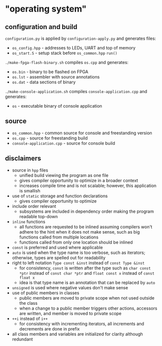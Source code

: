 # "operating system"

## configuration and build
`configuration.py` is applied by `configuration-apply.py` and generates files:
* `os_config.hpp` - addresses to LEDs, UART and top of memory
* `os_start.S` - setup stack before `os_common.hpp` `run()`

`./make-fpga-flash-binary.sh` compiles `os.cpp` and generates:
* `os.bin` - binary to be flashed on FPGA
* `os.lst` - assembler with source annotations
* `os.dat` - data sections of binary

`./make-console-application.sh` compiles `console-application.cpp` and generates:
* `os` - executable binary of console application

## source
* `os_common.hpp` - common source for console and freestanding version
* `os.cpp` - source for freestanding build
* `console-application.cpp` - source for console build

## disclaimers
* source in `hpp` files
  - unified build viewing the program as one file
  - gives compiler opportunity to optimize in a broader context
  - increases compile time and is not scalable; however, this application is smallish
* use of `static` storage and function declarations
  - gives compiler opportunity to optimize
* include order relevant
  - subsystems are included in dependency order making the program readable top-down
* `inline` functions
  - all functions are requested to be inlined assuming compilers won't adhere to the hint when it does not make sense, such as big functions called from multiple locations
  - functions called from only one location should be inlined
* `const` is preferred and used where applicable
* `auto` is used when the type name is too verbose, such as iterators; otherwise, types are spelled out for readability
* right to left notation `Type const &inst` instead of `const Type &inst`
  - for consistency, `const` is written after the type such as `char const *ptr` instead of `const char *ptr` and `float const x` instead of `const float x`
  - idea is that type name is an annotation that can be replaced by `auto`
* `unsigned` is used where negative values don't make sense
* use of public members in classes
  - public members are moved to private scope when not used outside the class
  - when a change to a public member triggers other actions, accessors are written, and member is moved to private scope
* `++i` instead of `i++`
  - for consistency with incrementing iterators, all increments and decrements are done in prefix
* all class members and variables are initialized for clarity although redundant

